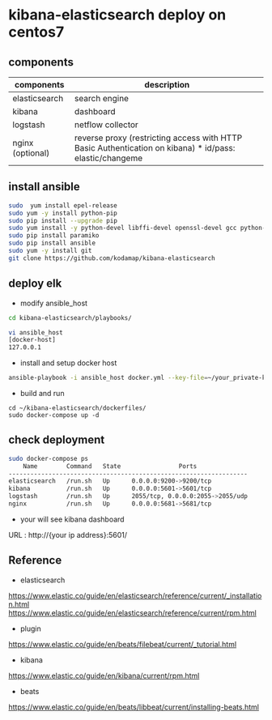 # kibana-elasticsearch deploy on centos7

## components

components | description
----- | -----
elasticsearch | search engine
kibana | dashboard
logstash | netflow collector
nginx (optional) | reverse proxy (restricting access with HTTP Basic Authentication on kibana) * id/pass: elastic/changeme

## install ansible

```sh
sudo  yum install epel-release
sudo yum -y install python-pip
sudo pip install --upgrade pip
sudo yum install -y python-devel libffi-devel openssl-devel gcc python-pip redhat-rpm-config
sudo pip install paramiko
sudo pip install ansible
sudo yum -y install git
git clone https://github.com/kodamap/kibana-elasticsearch
```

## deploy elk

- modify ansible_host

```sh
cd kibana-elasticsearch/playbooks/

vi ansible_host
[docker-host]
127.0.0.1
```

- install and setup docker host

```sh
ansible-playbook -i ansible_host docker.yml --key-file=~/your_private-key.pem -u centos
```

- build and run

```
cd ~/kibana-elasticsearch/dockerfiles/
sudo docker-compose up -d
```

## check deployment

```sh
sudo docker-compose ps
    Name        Command   State                Ports
------------------------------------------------------------------
elasticsearch   /run.sh   Up      0.0.0.0:9200->9200/tcp
kibana          /run.sh   Up      0.0.0.0:5601->5601/tcp
logstash        /run.sh   Up      2055/tcp, 0.0.0.0:2055->2055/udp
nginx           /run.sh   Up      0.0.0.0:5681->5681/tcp
```

- your will see kibana dashboard 

URL : http://{your ip address}:5601/


## Reference

- elasticsearch

https://www.elastic.co/guide/en/elasticsearch/reference/current/_installation.html
https://www.elastic.co/guide/en/elasticsearch/reference/current/rpm.html

- plugin

https://www.elastic.co/guide/en/beats/filebeat/current/_tutorial.html

- kibana

https://www.elastic.co/guide/en/kibana/current/rpm.html

- beats 

https://www.elastic.co/guide/en/beats/libbeat/current/installing-beats.html




